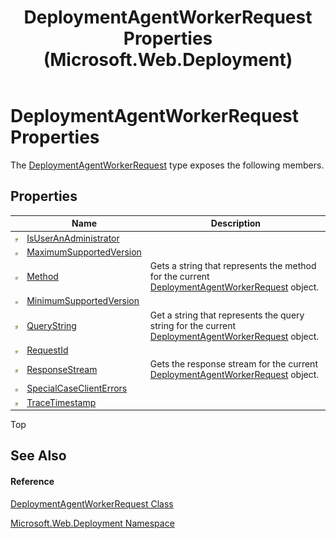 ﻿---
title: DeploymentAgentWorkerRequest Properties (Microsoft.Web.Deployment)
TOCTitle: DeploymentAgentWorkerRequest Properties
ms:assetid: Properties.T:Microsoft.Web.Deployment.DeploymentAgentWorkerRequest
ms:mtpsurl: https://msdn.microsoft.com/en-us/library/microsoft.web.deployment.deploymentagentworkerrequest_properties(v=VS.90)
ms:contentKeyID: 20209288
ms.date: 05/02/2012
mtps_version: v=VS.90
---

# DeploymentAgentWorkerRequest Properties

The [DeploymentAgentWorkerRequest](deploymentagentworkerrequest-class-microsoft-web-deployment.md) type exposes the following members.

## Properties

<table>
<thead>
<tr class="header">
<th> </th>
<th>Name</th>
<th>Description</th>
</tr>
</thead>
<tbody>
<tr class="odd">
<td><img src="images/Dd565996.pubproperty(en-us,VS.90).gif" title="Public property" alt="Public property" /></td>
<td><a href="deploymentagentworkerrequest-isuseranadministrator-property-microsoft-web-deployment.md">IsUserAnAdministrator</a></td>
<td></td>
</tr>
<tr class="even">
<td><img src="images/Dd565996.pubproperty(en-us,VS.90).gif" title="Public property" alt="Public property" /></td>
<td><a href="deploymentagentworkerrequest-maximumsupportedversion-property-microsoft-web-deployment.md">MaximumSupportedVersion</a></td>
<td></td>
</tr>
<tr class="odd">
<td><img src="images/Dd565996.pubproperty(en-us,VS.90).gif" title="Public property" alt="Public property" /></td>
<td><a href="deploymentagentworkerrequest-method-property-microsoft-web-deployment.md">Method</a></td>
<td>Gets a string that represents the method for the current <a href="deploymentagentworkerrequest-class-microsoft-web-deployment.md">DeploymentAgentWorkerRequest</a> object.</td>
</tr>
<tr class="even">
<td><img src="images/Dd565996.pubproperty(en-us,VS.90).gif" title="Public property" alt="Public property" /></td>
<td><a href="deploymentagentworkerrequest-minimumsupportedversion-property-microsoft-web-deployment.md">MinimumSupportedVersion</a></td>
<td></td>
</tr>
<tr class="odd">
<td><img src="images/Dd565996.pubproperty(en-us,VS.90).gif" title="Public property" alt="Public property" /></td>
<td><a href="deploymentagentworkerrequest-querystring-property-microsoft-web-deployment.md">QueryString</a></td>
<td>Get a string that represents the query string for the current <a href="deploymentagentworkerrequest-class-microsoft-web-deployment.md">DeploymentAgentWorkerRequest</a> object.</td>
</tr>
<tr class="even">
<td><img src="images/Dd565996.pubproperty(en-us,VS.90).gif" title="Public property" alt="Public property" /></td>
<td><a href="deploymentagentworkerrequest-requestid-property-microsoft-web-deployment.md">RequestId</a></td>
<td></td>
</tr>
<tr class="odd">
<td><img src="images/Dd565996.pubproperty(en-us,VS.90).gif" title="Public property" alt="Public property" /></td>
<td><a href="deploymentagentworkerrequest-responsestream-property-microsoft-web-deployment.md">ResponseStream</a></td>
<td>Gets the response stream for the current <a href="deploymentagentworkerrequest-class-microsoft-web-deployment.md">DeploymentAgentWorkerRequest</a> object.</td>
</tr>
<tr class="even">
<td><img src="images/Dd565996.pubproperty(en-us,VS.90).gif" title="Public property" alt="Public property" /></td>
<td><a href="deploymentagentworkerrequest-specialcaseclienterrors-property-microsoft-web-deployment.md">SpecialCaseClientErrors</a></td>
<td></td>
</tr>
<tr class="odd">
<td><img src="images/Dd565996.pubproperty(en-us,VS.90).gif" title="Public property" alt="Public property" /></td>
<td><a href="deploymentagentworkerrequest-tracetimestamp-property-microsoft-web-deployment.md">TraceTimestamp</a></td>
<td></td>
</tr>
</tbody>
</table>


Top

## See Also

#### Reference

[DeploymentAgentWorkerRequest Class](deploymentagentworkerrequest-class-microsoft-web-deployment.md)

[Microsoft.Web.Deployment Namespace](microsoft-web-deployment-namespace.md)

